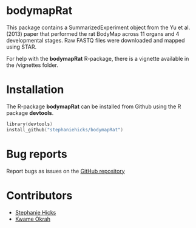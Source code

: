 # bodymapRat

This package contains a SummarizedExperiment object
   from the Yu et al. (2013) paper that performed the 
   rat BodyMap across 11 organs and 4 developmental stages. 
   Raw FASTQ files were downloaded and mapped using STAR. 

For help with the **bodymapRat** R-package, there is a vignette available 
in the /vignettes folder.
  
# Installation

The R-package **bodymapRat** can be installed from Github using the R 
package **devtools**.
```s
library(devtools)
install_github("stephaniehicks/bodymapRat")
```
# Bug reports
Report bugs as issues on the [GitHub repository](https://github.com/stephaniehicks/bodymapRat)


# Contributors

* [Stephanie Hicks](https://github.com/stephaniehicks)
* [Kwame Okrah](https://github.com/kokrah)

